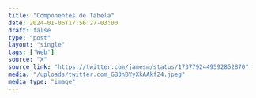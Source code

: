 ```yaml
---
title: "Componentes de Tabela"
date: 2024-01-06T17:56:27-03:00
draft: false
type: "post"
layout: "single"
tags: ['Web']
source: "X"
source_link: "https://twitter.com/jamesm/status/1737792449592852870"
media: "/uploads/twitter.com_GB3hBYyXkAAkf24.jpeg"
media_type: "image"
---
```


